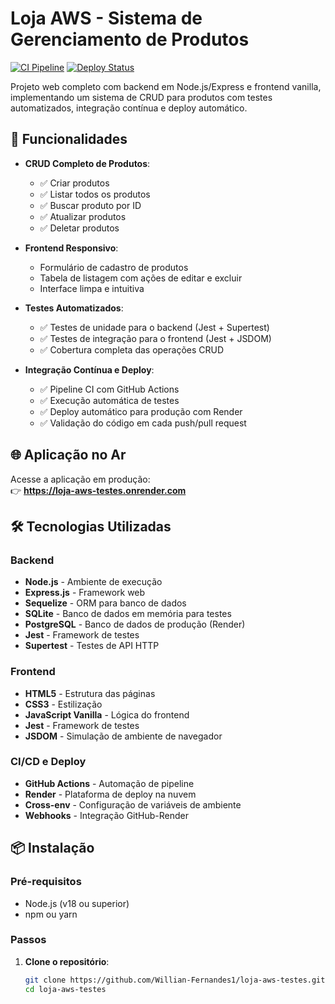 # Loja AWS - Sistema de Gerenciamento de Produtos

[![CI Pipeline](https://github.com/Willian-Fernandes1/loja-aws-testes/actions/workflows/ci.yml/badge.svg)](https://github.com/Willian-Fernandes1/loja-aws-testes/actions/workflows/ci.yml)
[![Deploy Status](https://img.shields.io/badge/Deploy-Render-success?style=flat&logo=render&logoColor=white)](https://loja-aws-testes.onrender.com)

Projeto web completo com backend em Node.js/Express e frontend vanilla, implementando um sistema de CRUD para produtos com testes automatizados, integração contínua e deploy automático.

## 🚀 Funcionalidades

- **CRUD Completo de Produtos**:
  - ✅ Criar produtos
  - ✅ Listar todos os produtos
  - ✅ Buscar produto por ID
  - ✅ Atualizar produtos
  - ✅ Deletar produtos

- **Frontend Responsivo**:
  - Formulário de cadastro de produtos
  - Tabela de listagem com ações de editar e excluir
  - Interface limpa e intuitiva

- **Testes Automatizados**:
  - ✅ Testes de unidade para o backend (Jest + Supertest)
  - ✅ Testes de integração para o frontend (Jest + JSDOM)
  - ✅ Cobertura completa das operações CRUD

- **Integração Contínua e Deploy**:
  - ✅ Pipeline CI com GitHub Actions
  - ✅ Execução automática de testes
  - ✅ Deploy automático para produção com Render
  - ✅ Validação do código em cada push/pull request

## 🌐 Aplicação no Ar

Acesse a aplicação em produção:  
👉 **https://loja-aws-testes.onrender.com**

## 🛠️ Tecnologias Utilizadas

### Backend
- **Node.js** - Ambiente de execução
- **Express.js** - Framework web
- **Sequelize** - ORM para banco de dados
- **SQLite** - Banco de dados em memória para testes
- **PostgreSQL** - Banco de dados de produção (Render)
- **Jest** - Framework de testes
- **Supertest** - Testes de API HTTP

### Frontend
- **HTML5** - Estrutura das páginas
- **CSS3** - Estilização
- **JavaScript Vanilla** - Lógica do frontend
- **Jest** - Framework de testes
- **JSDOM** - Simulação de ambiente de navegador

### CI/CD e Deploy
- **GitHub Actions** - Automação de pipeline
- **Render** - Plataforma de deploy na nuvem
- **Cross-env** - Configuração de variáveis de ambiente
- **Webhooks** - Integração GitHub-Render

## 📦 Instalação

### Pré-requisitos
- Node.js (v18 ou superior)
- npm ou yarn

### Passos
1. **Clone o repositório**:
   ```bash
   git clone https://github.com/Willian-Fernandes1/loja-aws-testes.git
   cd loja-aws-testes

